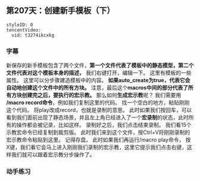 ## 第207天：创建新手模板（下）



```@TencentVideo
styleID: 0
tencentVideo:
  vid: t3274ikcxkg

```

### 字幕

新保存的新手模板包含了两个文件，**第一个文件代表了模板中的静态模型，第二个文件代表对这个模板本身的描述，** 我们右键打开，编辑一下。
这里有模板的一些属性。
这里可以分步骤建造模板中的内容。
**如果auto_create为true，代表它会自动地创建这个文件中的所有方块。**
注意，最后这个**macros中间的部分代表了所有方块创建完之后，要执行的宏示教。**
那么如何**生成宏示教**呢？
我们需要用 **/macro record命令**，例如我们复制这里的代码。
找一个空白的地方，粘贴刚刚这个代码。
将play改成record，也就是录制的意思。
此时如果我们按回车，可以看到我们面前出现了静态场景，并且左上角已经进入了一个**宏录制**的状态，此时所有的操作都会被记录，比如这样。
录制好之后，我们点击结束录制。
我们看15个示教宏命令已经复制到裁剪版。
此时我们来到这个文件，按Ctrl+V将刚刚录制的宏示教命令粘贴到这里。
记得存盘。
此时如果我们再运行/macro play命令，
按X键，我们看它会马上进入刚刚我们录制的宏示教，这里它提示我们点击右键，这样我们就可以跟着宏示教分步操作了。

### 动手练习